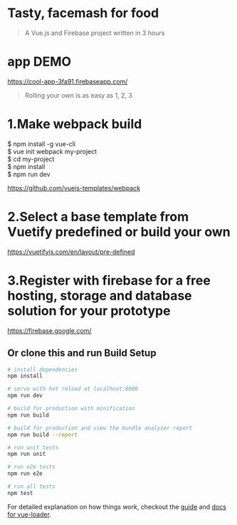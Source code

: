 # Tasty, facemash for food

> A Vue.js and Firebase project written in 3 hours

# app DEMO
https://cool-app-3fa91.firebaseapp.com/

> Rolling your own is as easy as 1, 2, 3

# 1.Make webpack build

$ npm install -g vue-cli <br>
$ vue init webpack my-project <br>
$ cd my-project <br>
$ npm install <br>
$ npm run dev <br>

https://github.com/vuejs-templates/webpack

# 2.Select a base template from Vuetify predefined or build your own

https://vuetifyjs.com/en/layout/pre-defined

# 3.Register with firebase for a free hosting, storage and database solution for your prototype

https://firebase.google.com/

## Or clone this and run Build Setup

``` bash
# install dependencies
npm install

# serve with hot reload at localhost:8080
npm run dev

# build for production with minification
npm run build

# build for production and view the bundle analyzer report
npm run build --report

# run unit tests
npm run unit

# run e2e tests
npm run e2e

# run all tests
npm test
```

For detailed explanation on how things work, checkout the [guide](http://vuejs-templates.github.io/webpack/) and [docs for vue-loader](http://vuejs.github.io/vue-loader).
